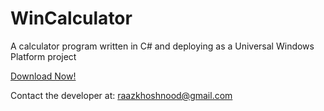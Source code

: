 # WinCalculator
A calculator program written in C# and deploying as a Universal Windows Platform project

<a href="https://www.microsoft.com/store/apps/9NJK4J5BCNMM">Download Now!</a>


Contact the developer at: raazkhoshnood@gmail.com